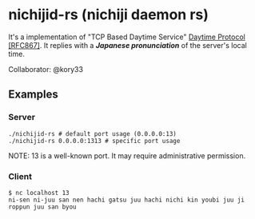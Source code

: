 # nichijid-rs (nichiji daemon rs)

It's a implementation of "TCP Based Daytime Service" [Daytime Protocol [RFC867]](https://datatracker.ietf.org/doc/html/rfc867).
It replies with a ***Japanese pronunciation*** of the server's local time.

Collaborator: @kory33

## Examples

### Server

```
./nichijid-rs # default port usage (0.0.0.0:13)
./nichijid-rs 0.0.0.0:1313 # specific port usage
```

NOTE: 13 is a well-known port. It may require administrative permission.

### Client

```
$ nc localhost 13
ni-sen ni-juu san nen hachi gatsu juu hachi nichi kin youbi juu ji roppun juu san byou
```
